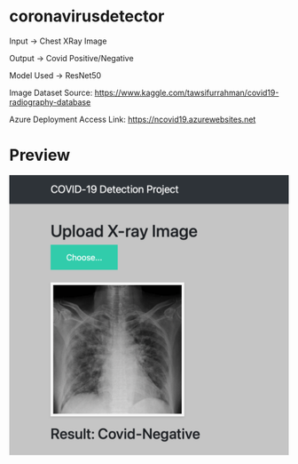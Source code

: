 # coronavirusdetector

Input -> Chest XRay Image

Output -> Covid Positive/Negative

Model Used -> ResNet50

Image Dataset Source: https://www.kaggle.com/tawsifurrahman/covid19-radiography-database

Azure Deployment Access Link: https://ncovid19.azurewebsites.net

# Preview

![sample image](https://github.com/hemil19/coronavirusdetector/blob/master/Screenshot%202021-07-11%20at%202.05.34%20AM.png)
